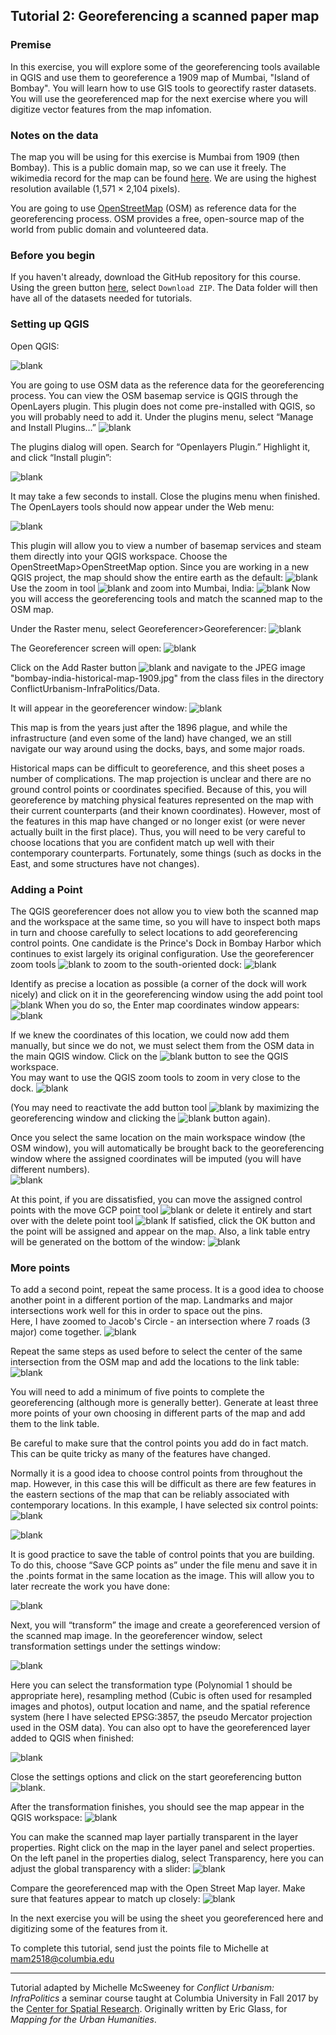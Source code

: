 ## Tutorial 2: Georeferencing a scanned paper map

### Premise

In this exercise, you will explore some of the georeferencing tools available in QGIS and use them to georeference a 1909 map of Mumbai, "Island of Bombay". You will learn how to use GIS tools to georectify raster datasets.  You will use the georeferenced map for the next exercise where you will digitize vector features from the map infomation. 

### Notes on the data

The map you will be using for this exercise is Mumbai from 1909 (then Bombay). This is a public domain map, so we can use it freely. The wikimedia record for the map can be found [here](https://commons.wikimedia.org/wiki/File:Bombay_1909.jpg). We are using the highest resolution available (1,571 × 2,104 pixels).

You are going to use [OpenStreetMap](https://www.openstreetmap.org/about) (OSM)  as reference data for the georeferencing process.  OSM provides a free, open-source map of the world from public domain and volunteered data.

### Before you begin
If you haven't already, download the GitHub repository for this course. Using the green button [here](https://github.com/michellejm/ConflictUrbanism-InfraPolitics), select `Download ZIP`. The Data folder will then have all of the datasets needed for tutorials. 

### Setting up QGIS

Open QGIS:

![blank](https://github.com/CenterForSpatialResearch/MappingForTheUrbanHumanities/blob/master/Tutorials/Images/MakingData01/GeoRef1.png)

You are going to use OSM data as the reference data for the georeferencing process. You can view the OSM basemap service is QGIS through the OpenLayers plugin.  This plugin does not come pre-installed with QGIS, so you will probably need to add it.  Under the plugins menu, select “Manage and Install Plugins…” 
![blank](https://github.com/CenterForSpatialResearch/MappingForTheUrbanHumanities/blob/master/Tutorials/Images/MakingData01/GeoRef2.png)

The plugins dialog will open.  Search for “Openlayers Plugin.”  Highlight it, and click “Install plugin”:

![blank](https://github.com/CenterForSpatialResearch/MappingForTheUrbanHumanities/blob/master/Tutorials/Images/MakingData01/GeoRef3.png)

It may take a few seconds to install.  Close the plugins menu when finished.  The OpenLayers tools should now appear under the Web menu: 

![blank](https://github.com/CenterForSpatialResearch/MappingForTheUrbanHumanities/blob/master/Tutorials/Images/MakingData01/GeoRef4.png)

This plugin will allow you to view a number of basemap services and steam them directly into your QGIS workspace.  Choose the OpenStreetMap>OpenStreetMap option.
Since you are working in a new QGIS project, the map should show the entire earth as the default: 
![blank](https://github.com/CenterForSpatialResearch/MappingForTheUrbanHumanities/blob/master/Tutorials/Images/MakingData01/GeoRef5.png)
Use the zoom in tool ![blank](https://github.com/CenterForSpatialResearch/MappingForTheUrbanHumanities/blob/master/Tutorials/Images/MakingData01/GeoRef6.png) and zoom into Mumbai, India:
![blank](https://github.com/michellejm/mapping_arch_urban_hums/blob/master/Images/georef07.png)
Now you will access the georeferencing tools and match the scanned map to the OSM map.  

Under the Raster menu, select Georeferencer>Georeferencer:
![blank](https://github.com/michellejm/mapping_arch_urban_hums/blob/master/Images/georef24.png)

The Georeferencer screen will open:
![blank](https://github.com/CenterForSpatialResearch/MappingForTheUrbanHumanities/blob/master/Tutorials/Images/MakingData01/GeoRef9.png)

Click on the Add Raster button ![blank](https://github.com/CenterForSpatialResearch/MappingForTheUrbanHumanities/blob/master/Tutorials/Images/MakingData01/GeoRef10a.png) and navigate to the JPEG image "bombay-india-historical-map-1909.jpg" from the class files in the directory ConflictUrbanism-InfraPolitics/Data.  

It will appear in the georeferencer window:
![blank](https://github.com/michellejm/mapping_arch_urban_hums/blob/master/Images/georef10.png)

This map is from the years just after the 1896 plague, and while the infrastructure (and even some of the land) have changed, we an still navigate our way around using the docks, bays, and some major roads.

Historical maps can be difficult to georeference, and this sheet poses a number of complications. The map projection is unclear and there are no ground control points or coordinates specified. Because of this, you will georeference by matching physical features represented on the map with their current counterparts (and their known coordinates). However, most of the features in this map have changed or no longer exist (or were never actually built in the first place). Thus, you will need to be very careful to choose locations that you are confident match up well with their contemporary counterparts. Fortunately, some things (such as docks in the East, and some structures have not changes). 

### Adding a Point
The QGIS georeferencer does not allow you to view both the scanned map and the workspace at the same time, so you will have to inspect both maps in turn and choose carefully to select locations to add georeferencing control points. 
One candidate is the Prince's Dock in Bombay Harbor which continues to exist largely its original configuration.  Use the georeferencer zoom tools ![blank](https://github.com/CenterForSpatialResearch/MappingForTheUrbanHumanities/blob/master/Tutorials/Images/MakingData01/GeoRef11.png) to zoom to the south-oriented dock: ![blank](https://github.com/michellejm/mapping_arch_urban_hums/blob/master/Images/georef11.png)
 
Identify as precise a location as possible (a corner of the dock will work nicely) and click on it in the georeferencing window using the add point tool ![blank](https://github.com/CenterForSpatialResearch/MappingForTheUrbanHumanities/blob/master/Tutorials/Images/MakingData01/GeoRef17.png) When you do so, the Enter map coordinates window appears:
![blank](https://github.com/CenterForSpatialResearch/MappingForTheUrbanHumanities/blob/master/Tutorials/Images/MakingData01/GeoRef14.png)

If we knew the coordinates of this location, we could now add them manually, but since we do not, we must select them from the OSM data in the main QGIS window.  Click on the ![blank](https://github.com/CenterForSpatialResearch/MappingForTheUrbanHumanities/blob/master/Tutorials/Images/MakingData01/GeoRef15.png) button to see the QGIS workspace.  
You may want to use the QGIS zoom tools to zoom in very close to the dock.
![blank](https://github.com/michellejm/mapping_arch_urban_hums/blob/master/Images/georef12.png)

(You may need to reactivate the add button tool ![blank](https://github.com/CenterForSpatialResearch/MappingForTheUrbanHumanities/blob/master/Tutorials/Images/MakingData01/GeoRef17.png) by maximizing the georeferencing window and clicking the ![blank](https://github.com/CenterForSpatialResearch/MappingForTheUrbanHumanities/blob/master/Tutorials/Images/MakingData01/GeoRef18.png) button again).  

Once you select the same location on the main workspace window (the OSM window), you will automatically be brought back to the georeferencing window where the assigned coordinates will be imputed (you will have different numbers).  
![blank](https://github.com/CenterForSpatialResearch/MappingForTheUrbanHumanities/blob/master/Tutorials/Images/MakingData01/GeoRef19.png)

At this point, if you are dissatisfied, you can move the assigned control points with the move GCP point tool ![blank](https://github.com/CenterForSpatialResearch/MappingForTheUrbanHumanities/blob/master/Tutorials/Images/MakingData01/GeoRef20.png) or delete it entirely and start over with the delete point tool ![blank](https://github.com/CenterForSpatialResearch/MappingForTheUrbanHumanities/blob/master/Tutorials/Images/MakingData01/GeoRef21.png) 
If satisfied, click the OK button and the point will be assigned and appear on the map.  Also, a link table entry will be generated on the bottom of the window:
![blank](https://github.com/michellejm/mapping_arch_urban_hums/blob/master/Images/georef13.png)

### More points

To add a second point, repeat the same process.  It is a good idea to choose another point in a different portion of the map. Landmarks and major intersections work well for this in order to space out the pins.  
Here, I have zoomed to Jacob's Circle - an intersection where 7 roads (3 major) come together.
![blank](https://github.com/michellejm/mapping_arch_urban_hums/blob/master/Images/georef15.png)


Repeat the same steps as used before to select the center of the same intersection from the OSM map and add the locations to the link table:
![blank](https://github.com/michellejm/mapping_arch_urban_hums/blob/master/Images/georef14.png)

You will need to add a minimum of five points to complete the georeferencing (although more is generally better).  Generate at least three more points of your own choosing in different parts of the map and add them to the link table.

Be careful to make sure that the control points you add do in fact match.  This can be quite tricky as many of the features have changed.  

Normally it is a good idea to choose control points from throughout the map.  However, in this case this will be difficult as there are few features in the eastern sections of the map that can be reliably associated with contemporary locations.
In this example, I have selected six control points:
![blank](https://github.com/michellejm/mapping_arch_urban_hums/blob/master/Images/georef16.png)

![blank](https://github.com/michellejm/mapping_arch_urban_hums/blob/master/Images/georef17.png)

It is good practice to save the table of control points that you are building.  To do this, choose “Save GCP points as” under the file menu and save it in the .points format in the same location as the image. This will allow you to later recreate the work you have done:

![blank](https://github.com/michellejm/mapping_arch_urban_hums/blob/master/Images/georef21.png)

Next, you will “transform” the image and create a georeferenced version of the scanned map image. In the georeferencer window, select transformation settings under the settings window:

![blank](https://github.com/michellejm/mapping_arch_urban_hums/blob/master/Images/georef20.png)

Here you can select the transformation type (Polynomial 1 should be appropriate here), resampling method (Cubic is often used for resampled images and photos), output location and name, and the spatial reference system (here I have selected EPSG:3857, the pseudo Mercator projection used in the OSM data).  You can also opt to have the georeferenced layer added to QGIS when finished: 

![blank](https://github.com/michellejm/mapping_arch_urban_hums/blob/master/Images/georef19.png)

Close the settings options and click on the start georeferencing button ![blank](https://github.com/CenterForSpatialResearch/MappingForTheUrbanHumanities/blob/master/Tutorials/Images/MakingData01/GeoRef29.png).

After the transformation finishes, you should see the map appear in the QGIS workspace:
![blank](https://github.com/michellejm/mapping_arch_urban_hums/blob/master/Images/georef17.png)

You can make the scanned map layer partially transparent in the layer properties.  Right click on the map in the layer panel and select properties. On the left panel in the properties dialog, select Transparency, here you can adjust the global transparency with a slider: 
![blank](https://github.com/michellejm/mapping_arch_urban_hums/blob/master/Images/georef22.png)

Compare the georeferenced map with the Open Street Map layer.  Make sure that features appear to match up closely:
![blank](https://github.com/michellejm/mapping_arch_urban_hums/blob/master/Images/georef23.png)

In the next exercise you will be using the sheet you georeferenced here and digitizing some of the features from it. 

To complete this tutorial, send just the points file to Michelle at mam2518@columbia.edu

______________________________________________________________________________________________________________

Tutorial adapted by Michelle McSweeney for *Conflict Urbanism: InfraPolitics* a seminar course taught at Columbia University in Fall 2017 by the [Center for Spatial Research](http://c4sr.columbia.edu/). Originally written by Eric Glass, for *Mapping for the Urban Humanities*.  


